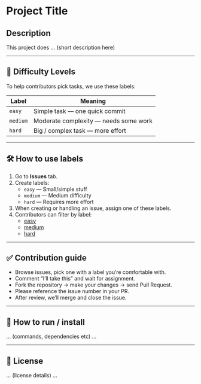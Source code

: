 # Project Title

## Description  
This project does … (short description here)

---

## 🎯 Difficulty Levels  
To help contributors pick tasks, we use these labels:

| Label         | Meaning                              |
|---------------|--------------------------------------|
| `easy`        | Simple task — one quick commit        |
| `medium`      | Moderate complexity — needs some work |
| `hard`        | Big / complex task — more effort      |

---

## 🛠 How to use labels  
1. Go to **Issues** tab.  
2. Create labels:  
   - `easy` — Small/simple stuff  
   - `medium` — Medium difficulty  
   - `hard` — Requires more effort  
3. When creating or handling an issue, assign one of these labels.  
4. Contributors can filter by label:  
   - [easy](https://github.com/USERNAME/REPO/labels/easy)  
   - [medium](https://github.com/USERNAME/REPO/labels/medium)  
   - [hard](https://github.com/USERNAME/REPO/labels/hard)  

---

## ✅ Contribution guide  
- Browse issues, pick one with a label you’re comfortable with.  
- Comment “I’ll take this” and wait for assignment.  
- Fork the repository → make your changes → send Pull Request.  
- Please reference the issue number in your PR.  
- After review, we’ll merge and close the issue.

---

## 🚀 How to run / install  
… (commands, dependencies etc) …

---

## 📄 License  
… (license details) …

